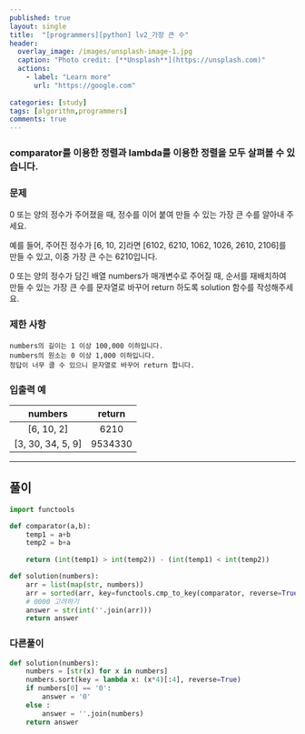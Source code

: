 ```yaml
---
published: true
layout: single
title:  "[programmers][python] lv2_가장 큰 수"
header:
  overlay_image: /images/unsplash-image-1.jpg
  caption: "Photo credit: [**Unsplash**](https://unsplash.com)"
  actions:
    - label: "Learn more"
      url: "https://google.com"
      
categories: [study]
tags: [algorithm,programmers]
comments: true
---
```


### comparator를 이용한 정렬과 lambda를 이용한 정렬을 모두 살펴볼 수 있습니다. 


### 문제
0 또는 양의 정수가 주어졌을 때, 정수를 이어 붙여 만들 수 있는 가장 큰 수를 알아내 주세요.
  
예를 들어, 주어진 정수가 [6, 10, 2]라면 [6102, 6210, 1062, 1026, 2610, 2106]를 만들 수 있고, 이중 가장 큰 수는 6210입니다.
  
0 또는 양의 정수가 담긴 배열 numbers가 매개변수로 주어질 때, 순서를 재배치하여 만들 수 있는 가장 큰 수를 문자열로 바꾸어 return 하도록 solution 함수를 작성해주세요.
  
### 제한 사항
    numbers의 길이는 1 이상 100,000 이하입니다.
    numbers의 원소는 0 이상 1,000 이하입니다.
    정답이 너무 클 수 있으니 문자열로 바꾸어 return 합니다.
  
### 입출력 예  

|      numbers      |  return |
|:-----------------:|:-------:|
| [6, 10, 2]        |   6210  |
| [3, 30, 34, 5, 9] | 9534330 |
  
--------------------------------------------------
## 풀이
  
~~~py
import functools

def comparator(a,b):
    temp1 = a+b
    temp2 = b+a
    
    return (int(temp1) > int(temp2)) - (int(temp1) < int(temp2)) 

def solution(numbers):
    arr = list(map(str, numbers))
    arr = sorted(arr, key=functools.cmp_to_key(comparator, reverse=True)
    # 0000 고려하기
    answer = str(int(''.join(arr)))
    return answer
~~~


### 다른풀이

~~~py
def solution(numbers):
    numbers = [str(x) for x in numbers]
    numbers.sort(key = lambda x: (x*4)[:4], reverse=True)
    if numbers[0] == '0':
        answer = '0'
    else :
        answer = ''.join(numbers)
    return answer
~~~